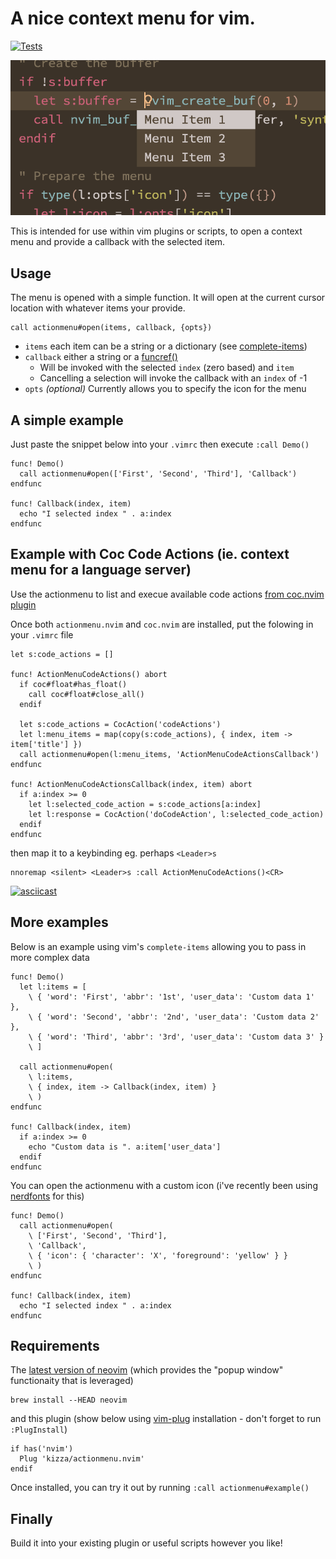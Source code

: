 # A nice context menu for vim.
[![Tests](https://github.com/kizza/actionmenu.nvim/actions/workflows/tests.yml/badge.svg)](https://github.com/kizza/actionmenu.nvim/actions/workflows/tests.yml)

![Example](https://raw.githubusercontent.com/kizza/actionmenu.nvim/master/images/example.png)

This is intended for use within vim plugins or scripts, to open a context menu and provide a callback with the selected item.


## Usage

The menu is opened with a simple function.  It will open at the current cursor location with whatever items your provide.

```vim
call actionmenu#open(items, callback, {opts})
```

- `items` each item can be a string or a dictionary (see [complete-items](http://vimdoc.sourceforge.net/htmldoc/insert.html#complete-items))
- `callback` either a string or a [funcref()](http://vimdoc.sourceforge.net/htmldoc/eval.html#Funcref)
  - Will be invoked with the selected `index` (zero based) and `item`
  - Cancelling a selection will invoke the callback with an `index` of -1
- `opts` _(optional)_ Currently allows you to specify the icon for the menu



## A simple example

Just paste the snippet below into your `.vimrc` then execute `:call Demo()`

```vim
func! Demo()
  call actionmenu#open(['First', 'Second', 'Third'], 'Callback')
endfunc

func! Callback(index, item)
  echo "I selected index " . a:index
endfunc
```



## Example with Coc Code Actions (ie. context menu for a language server)

Use the actionmenu to list and execue available code actions [from coc.nvim plugin](https://github.com/neoclide/coc.nvim)

Once both `actionmenu.nvim` and `coc.nvim` are installed, put the folowing in your `.vimrc` file

```vim
let s:code_actions = []

func! ActionMenuCodeActions() abort
  if coc#float#has_float()
    call coc#float#close_all()
  endif

  let s:code_actions = CocAction('codeActions')
  let l:menu_items = map(copy(s:code_actions), { index, item -> item['title'] })
  call actionmenu#open(l:menu_items, 'ActionMenuCodeActionsCallback')
endfunc

func! ActionMenuCodeActionsCallback(index, item) abort
  if a:index >= 0
    let l:selected_code_action = s:code_actions[a:index]
    let l:response = CocAction('doCodeAction', l:selected_code_action)
  endif
endfunc
```

then map it to a keybinding eg. perhaps `<Leader>s`

```vim
nnoremap <silent> <Leader>s :call ActionMenuCodeActions()<CR>
```

[![asciicast](https://asciinema.org/a/LjjAko5LGx2xUZtom0BVxih3c.svg)](https://asciinema.org/a/LjjAko5LGx2xUZtom0BVxih3c)



## More examples

Below is an example using vim's `complete-items` allowing you to pass in more complex data

```vim
func! Demo()
  let l:items = [
    \ { 'word': 'First', 'abbr': '1st', 'user_data': 'Custom data 1' },
    \ { 'word': 'Second', 'abbr': '2nd', 'user_data': 'Custom data 2' },
    \ { 'word': 'Third', 'abbr': '3rd', 'user_data': 'Custom data 3' }
    \ ]

  call actionmenu#open(
    \ l:items,
    \ { index, item -> Callback(index, item) }
    \ )
endfunc

func! Callback(index, item)
  if a:index >= 0
    echo "Custom data is ". a:item['user_data']
  endif
endfunc
```

You can open the actionmenu with a custom icon (i've recently been using [nerdfonts](http://nerdfonts.com/) for this)

```vim
func! Demo()
  call actionmenu#open(
    \ ['First', 'Second', 'Third'],
    \ 'Callback',
    \ { 'icon': { 'character': 'X', 'foreground': 'yellow' } }
    \ )
endfunc

func! Callback(index, item)
  echo "I selected index " . a:index
endfunc
```



## Requirements

The [latest version of neovim](https://github.com/neovim/neovim/wiki/Installing-Neovim) (which provides the "popup window" functionaity that is leveraged)

```
brew install --HEAD neovim
```

and this plugin (show below using [vim-plug](https://github.com/junegunn/vim-plug) installation - don't forget to run `:PlugInstall`)

```vim
if has('nvim')
  Plug 'kizza/actionmenu.nvim'
endif
```

Once installed, you can try it out by running `:call actionmenu#example()`



## Finally

Build it into your existing plugin or useful scripts however you like!
